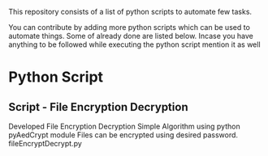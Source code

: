 This repository consists of a list of python scripts to automate few tasks.

You can contribute by adding more python scripts which can be used to automate things. Some of already done are listed below.
Incase you have anything to be followed while executing the python script mention it as well


# Python Script


## Script - File Encryption Decryption

Developed File Encryption Decryption Simple Algorithm using python pyAedCrypt module
Files can be encrypted using desired password.
fileEncryptDecrypt.py


